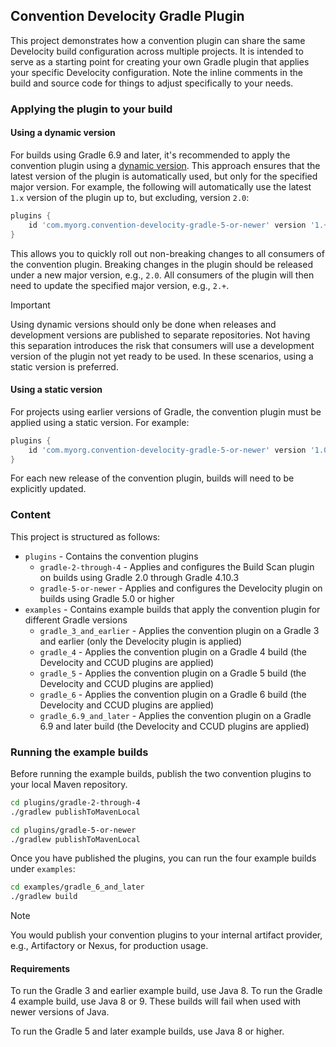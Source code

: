## Convention Develocity Gradle Plugin

This project demonstrates how a convention plugin can share the same Develocity build configuration across multiple projects.
It is intended to serve as a starting point for creating your own Gradle plugin that applies your specific Develocity configuration.
Note the inline comments in the build and source code for things to adjust specifically to your needs.

### Applying the plugin to your build

#### Using a dynamic version

For builds using Gradle 6.9 and later, it's recommended to apply the convention plugin using a [dynamic version](https://docs.gradle.org/current/userguide/dynamic_versions.html).
This approach ensures that the latest version of the plugin is automatically used, but only for the specified major version.
For example, the following will automatically use the latest `1.x` version of the plugin up to, but excluding, version `2.0`:

```groovy
plugins {
    id 'com.myorg.convention-develocity-gradle-5-or-newer' version '1.+'
}
```

This allows you to quickly roll out non-breaking changes to all consumers of the convention plugin.
Breaking changes in the plugin should be released under a new major version, e.g., `2.0`.
All consumers of the plugin will then need to update the specified major version, e.g., `2.+`.

> [!IMPORTANT]
> Using dynamic versions should only be done when releases and development versions are published to separate repositories.
> Not having this separation introduces the risk that consumers will use a development version of the plugin not yet ready to be used.
> In these scenarios, using a static version is preferred.

#### Using a static version

For projects using earlier versions of Gradle, the convention plugin must be applied using a static version.
For example:

```groovy
plugins {
    id 'com.myorg.convention-develocity-gradle-5-or-newer' version '1.0'
}
```

For each new release of the convention plugin, builds will need to be explicitly updated.

### Content

This project is structured as follows:

  * `plugins` - Contains the convention plugins
    * `gradle-2-through-4` - Applies and configures the Build Scan plugin on builds using Gradle 2.0 through Gradle 4.10.3
    * `gradle-5-or-newer` - Applies and configures the Develocity plugin on builds using Gradle 5.0 or higher
  * `examples` - Contains example builds that apply the convention plugin for different Gradle versions
    * `gradle_3_and_earlier` - Applies the convention plugin on a Gradle 3 and earlier (only the Develocity plugin is applied)
    * `gradle_4` - Applies the convention plugin on a Gradle 4 build (the Develocity and CCUD plugins are applied)
    * `gradle_5` - Applies the convention plugin on a Gradle 5 build (the Develocity and CCUD plugins are applied)
    * `gradle_6` - Applies the convention plugin on a Gradle 6 build (the Develocity and CCUD plugins are applied)
    * `gradle_6.9_and_later` - Applies the convention plugin on a Gradle 6.9 and later build (the Develocity and CCUD plugins are applied)

### Running the example builds

Before running the example builds, publish the two convention plugins to your local Maven repository.

```bash
cd plugins/gradle-2-through-4
./gradlew publishToMavenLocal

cd plugins/gradle-5-or-newer
./gradlew publishToMavenLocal
```

Once you have published the plugins, you can run the four example builds under `examples`:

```bash
cd examples/gradle_6_and_later
./gradlew build
```

> [!NOTE]
> You would publish your convention plugins to your internal artifact provider, e.g., Artifactory or Nexus, for production usage.

#### Requirements

To run the Gradle 3 and earlier example build, use Java 8. To run the Gradle 4 example build, use Java 8 or 9. These builds will fail when used with newer versions of Java.

To run the Gradle 5 and later example builds, use Java 8 or higher.
